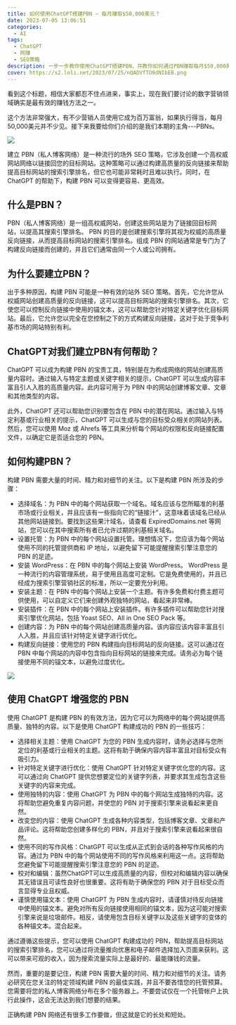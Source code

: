 ```yaml
---
title: 如何使用ChatGPT搭建PBN — 每月赚取$50,000美元？
date: 2023-07-05 13:06:51
categories:
  - AI
tags:
  - ChatGPT
  - 网赚
  - SEO策略
description: 一步一步教你使用ChatGPT搭建PBN，并教你如何通过PBN赚取每月$50,000美元的利润。
cover: https://s2.loli.net/2023/07/25/nQADVfTO9dNIbEB.png
---
```


看到这个标题，相信大家都忍不住点进来，事实上，现在我们要讨论的数字营销领域确实是最有效的赚钱方法之一。

这个方法非常强大，有不少营销人员使用它成为百万富翁，如果执行得当，每月50,000美元并不少见。接下来我要给你们介绍的是我们本期的主角---PBNs。

![](https://s2.loli.net/2023/07/25/SH5AR7UqJZubnfv.png)

建立 PBN（私人博客网络）是一种流行的场外 SEO 策略，它涉及创建一个高权威网站网络以链接回您的目标网站。这种策略可以通过构建高质量的反向链接来帮助提高目标网站的搜索引擎排名，但它也可能非常耗时且难以执行。同时，在ChatGPT 的帮助下，构建 PBN 可以变得更容易、更高效。

## 什么是PBN？

PBN（私人博客网络）是一组高权威网站，创建这些网站是为了链接回目标网站，以提高其搜索引擎排名。 PBN 的目的是创建搜索引擎将其视为权威的高质量反向链接，从而提高目标网站的搜索引擎排名。组成 PBN 的网站通常是专门为了构建反向链接而创建的，并且它们通常由同一个人或公司拥有。

## 为什么要建立PBN？

出于多种原因，构建 PBN 可能是一种有效的站外 SEO 策略。首先，它允许您从权威网站创建高质量的反向链接，这可以提高目标网站的搜索引擎排名。其次，它使您可以控制反向链接中使用的锚文本，这可以帮助您针对特定关键字优化目标网站。最后，它允许您以完全在您控制之下的方式构建反向链接，这对于处于竞争利基市场的网站特别有利。

## ChatGPT对我们建立PBN有何帮助？

ChatGPT 可以成为构建 PBN 的宝贵工具，特别是在为构成网络的网站创建高质量内容时。通过输入与特定主题或关键字相关的提示，ChatGPT 可以生成内容丰富且引人入胜的高质量内容。此内容可用于为 PBN 中的网站创建博客文章、文章和其他类型的内容。

此外，ChatGPT 还可以帮助您识别要包含在 PBN 中的潜在网站。通过输入与特定利基或行业相关的提示，ChatGPT 可以生成与您的目标受众相关的网站列表。然后，您可以使用 Moz 或 Ahrefs 等工具来分析每个网站的权限和反向链接配置文件，以确定它是否适合您的 PBN。

## 如何构建PBN？

构建 PBN 需要大量的时间、精力和对细节的关注。以下是构建 PBN 所涉及的步骤：

- 选择域名：为 PBN 中的每个网站获取一个域名。域名应该与您所瞄准的利基市场或行业相关，并且应该有一些指向它的“链接汁”，这意味着该域名已经从其他网站链接到。要找到这些果汁域名，请查看 ExpiredDomains.net 等网站，您可以在其中搜索所有者已允许过期的利基相关域名。
- 设置托管：为 PBN 中的每个网站设置托管。理想情况下，您应该为每个网站使用不同的托管提供商和 IP 地址，以避免留下可能提醒搜索引擎注意您的 PBN 的足迹。
- 安装 WordPress：在 PBN 中的每个网站上安装 WordPress。 WordPress 是一种流行的内容管理系统，易于使用且高度可定制。它是免费使用的，并且已经成为搜索引擎营销社区的标准，所以一定要充分利用。
- 安装主题：在 PBN 中的每个网站上安装一个主题。有许多免费和付费主题可供使用，可以自定义它们来创建外观独特的网站，看起来非常棒。
- 安装插件：在 PBN 中的每个网站上安装插件。有许多插件可以帮助您针对搜索引擎优化网站，包括 Yoast SEO、All in One SEO Pack 等。
- 创建内容：为 PBN 中的每个网站创建高质量内容。该内容应该内容丰富且引人入胜，并且应该针对特定关键字进行优化。
- 构建反向链接：使用您的 PBN 构建指向目标网站的反向链接。这可以通过在 PBN 中每个网站的内容中包含指向目标网站的链接来完成。请务必为每个链接使用不同的锚文本，以避免过度优化。

![](https://s2.loli.net/2023/07/25/Dx3NqHUoIL2zmWj.png)

## 使用 ChatGPT 增强您的 PBN

使用 ChatGPT 是构建 PBN 的有效方法，因为它可以为网络中的每个网站提供高质量、独特的内容。以下是使用 ChatGPT 构建成功的 PBN 的一些技巧：

- 选择相关主题：使用 ChatGPT 为您的 PBN 生成内容时，请务必选择与您所定位的利基或行业相关的主题。这将有助于确保内容内容丰富且对目标受众有吸引力。
- 针对特定关键字进行优化：使用 ChatGPT 针对特定关键字优化您的内容。这可以通过向 ChatGPT 提供您想要定位的关键字列表，并要求其生成包含这些关键字的内容来完成。
- 使用独特的内容：使用 ChatGPT 为 PBN 中的每个网站生成独特的内容。这将帮助您避免重复内容问题，并使您的 PBN 对于搜索引擎来说看起来更自然。
- 改变您的内容：使用 ChatGPT 生成各种内容类型，包括博客文章、文章和产品评论。这将帮助您创建多样化的 PBN，并且对于搜索引擎来说看起来很自然。
- 使用不同的写作风格：ChatGPT 可以生成从正式到会话的各种写作风格的内容。通过为 PBN 中的每个网站使用不同的写作风格来利用这一点。这将帮助您避免留下可能提醒搜索引擎注意您的 PBN 的足迹。
- 校对和编辑：虽然ChatGPT可以生成高质量的内容，但校对和编辑内容以确保其无错误且可读性良好也很重要。这将有助于确保您的 PBN 对于目标受众而言显得专业且权威。
- 谨慎使用锚文本：使用 ChatGPT 为 PBN 生成内容时，请谨慎对待反向链接中使用的锚文本。避免对所有反向链接使用相同的锚文本，因为这可能对搜索引擎来说是垃圾邮件。相反，请使用包含目标关键字以及这些关键字的变体的各种锚文本。混合起来。

通过遵循这些提示，您可以使用 ChatGPT 构建成功的 PBN，帮助提高目标网站的搜索引擎排名，您可以通过将流量推向优惠和电子邮件选择加入页面来获利。这可以带来可观的收入，因为搜索流量实际上是最好的、最能赚钱的流量。

然而，重要的是要记住，构建 PBN 需要大量的时间、精力和对细节的关注。请务必研究在您关注的特定领域构建 PBN 的最佳实践，并且不要吝惜您的托管预算。您需要将您的私人博客网络分布在多个服务器上。不要尝试仅在一个托管帐户上执行此操作，这会无法达到我们想要的结果。

正确构建 PBN 网络还有很多工作要做，但这就是它的长处和短处。
